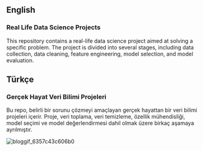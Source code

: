 ## English

### Real Life Data Science Projects

This repository contains a real-life data science project aimed at solving a specific problem. The project is divided into several stages, including data collection, data cleaning, feature engineering, model selection, and model evaluation.

## Türkçe

### Gerçek Hayat Veri Bilimi Projeleri

Bu repo, belirli bir sorunu çözmeyi amaçlayan gerçek hayattan bir veri bilimi projeleri içerir. Proje, veri toplama, veri temizleme, özellik mühendisliği, model seçimi ve model değerlendirmesi dahil olmak üzere birkaç aşamaya ayrılmıştır.

![bloggif_6357c43c606b0](https://user-images.githubusercontent.com/92849974/197758208-18d70a32-7e4e-4bf7-9c74-790f8a3ba6d2.gif)
